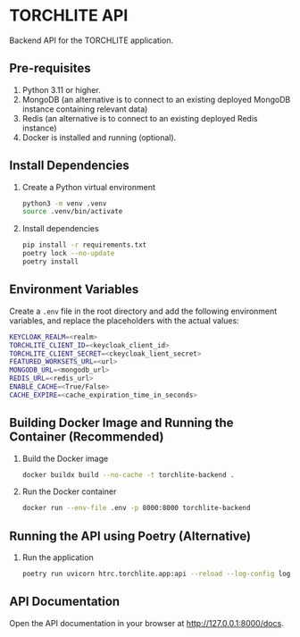 # TORCHLITE API
Backend API for the TORCHLITE application.

## Pre-requisites
1. Python 3.11 or higher.
2. MongoDB (an alternative is to connect to an existing deployed MongoDB instance containing relevant data)
3. Redis (an alternative is to connect to an existing deployed Redis instance)
4. Docker is installed and running (optional).

## Install Dependencies

1. Create a Python virtual environment
    ```bash
    python3 -m venv .venv
    source .venv/bin/activate
    ```
2. Install dependencies
   ```bash
   pip install -r requirements.txt
   poetry lock --no-update
   poetry install
   ```

## Environment Variables

Create a `.env` file in the root directory and add the following environment variables, and replace the placeholders with the actual values:

```bash
KEYCLOAK_REALM=<realm>
TORCHLITE_CLIENT_ID=<keycloak_client_id>
TORCHLITE_CLIENT_SECRET=<ckeycloak_lient_secret>
FEATURED_WORKSETS_URL=<url>
MONGODB_URL=<mongodb_url>
REDIS_URL=<redis_url>
ENABLE_CACHE=<True/False>
CACHE_EXPIRE=<cache_expiration_time_in_seconds>
```

## Building Docker Image and Running the Container (Recommended)

1. Build the Docker image
    ```bash
    docker buildx build --no-cache -t torchlite-backend .
    ```
2. Run the Docker container
    ```bash
    docker run --env-file .env -p 8000:8000 torchlite-backend
    ```

## Running the API using Poetry (Alternative) 

1. Run the application
    ```bash
    poetry run uvicorn htrc.torchlite.app:api --reload --log-config log_conf.yaml
    ```

## API Documentation
Open the API documentation in your browser at http://127.0.0.1:8000/docs.
